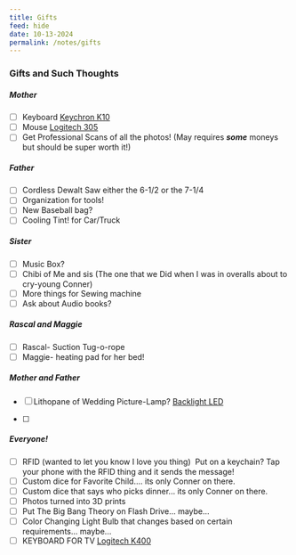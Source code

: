 ```yaml
---
title: Gifts
feed: hide
date: 10-13-2024
permalink: /notes/gifts
---
```

### Gifts and Such Thoughts

  
  

##### Mother
 - [ ] Keyboard [Keychron K10](https://www.amazon.com/Keychron-Bluetooth-Wireless-Mechanical-Multitasking/dp/B08MKSNYJD/ref=sr_1_20?sr=8-20)
 - [ ] Mouse [Logitech 305](https://www.amazon.com/gp/product/B086PJKVVT/ref=ppx_yo_dt_b_search_asin_title?ie=UTF8&psc=1)
 - [ ] Get Professional Scans of all the photos! (May requires ***some*** moneys but should be super worth it!)
##### Father
- [ ] Cordless Dewalt Saw either the 6-1/2 or the 7-1/4
- [ ] Organization for tools!
- [ ] New Baseball bag?
- [ ] Cooling Tint! for Car/Truck

##### Sister
- [ ] Music Box? 
- [ ] Chibi of Me and sis (The one that we Did when I was in overalls about to cry-young Conner)
- [ ] More things for Sewing machine
- [ ] Ask about Audio books?

##### Rascal and Maggie
- [ ] Rascal- Suction Tug-o-rope
- [ ] Maggie- heating pad for her bed!
##### Mother and Father
- [ ]  Lithopane of Wedding Picture-Lamp? [Backlight LED](https://us.store.bambulab.com/collections/makers-supply/products/lithophane-led-backlight-board-kit)

- [ ] 
##### Everyone! 
- [ ] RFID (wanted to let you know I love you thing)  Put on a keychain? Tap your phone with the RFID thing and it sends the message!
- [ ] Custom dice for Favorite Child.... its only Conner on there. 
- [ ] Custom dice that says who picks dinner... its only Conner on there.
- [ ] Photos turned into 3D prints
- [ ] Put The Big Bang Theory on Flash Drive... maybe... 
- [ ] Color Changing Light Bulb that changes based on certain requirements... maybe... 
- [ ] KEYBOARD FOR TV [Logitech K400](https://www.amazon.com/Logitech-Wireless-Keyboard-Touchpad-PC-connected/dp/B014EUQOGK/ref=sr_1_3?sr=8-3)
